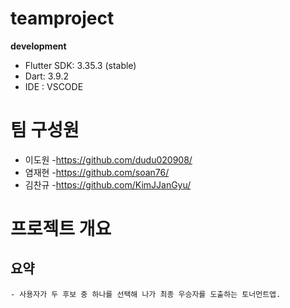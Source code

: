 # teamproject


**development**
 - Flutter SDK: 3.35.3 (stable)
 - Dart: 3.9.2
 - IDE : VSCODE

# 팀 구성원 
 - 이도원
   -https://github.com/dudu020908/
 - 염재현
   -https://github.com/soan76/
 - 김찬규
   -https://github.com/KimJJanGyu/

 # 프로젝트 개요
  ## 요약
    - 사용자가 두 후보 중 하나를 선택해 나가 최종 우승자를 도출하는 토너먼트앱.
  
